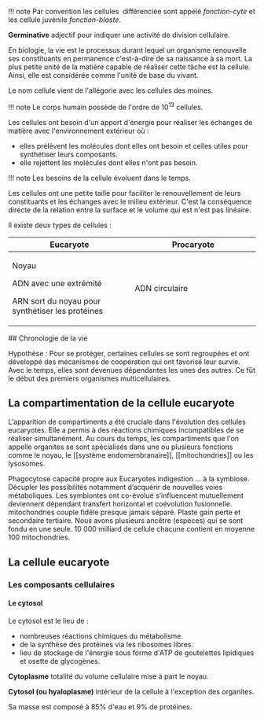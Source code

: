 !!! note
    Par convention les cellules  différenciée sont appelé *fonction-cyte* et les cellule juvénile *fonction-blaste*.

__Germinative__ adjectif pour indiquer une activité de division cellulaire.

En biologie, la vie est le processus durant lequel un organisme renouvelle ses constituants en permanence c'est-à-dire de sa naissance à sa mort. La plus petite unité de la matière capable de réaliser cette tâche est la cellule. Ainsi, elle est considérée comme l'unité de base du vivant.

Le nom cellule vient de l'allégorie avec les cellules des moines.

!!! note
    Le corps humain possède de l'ordre de $10^{13}$ cellules.

Les cellules ont besoin d'un apport d'énergie pour réaliser les échanges de matière avec l'environnement extérieur où :

* elles prélèvent les molécules dont elles ont besoin et celles utiles pour synthétiser leurs composants.
* elle rejettent les molécules dont elles n'ont pas besoin.

!!! note
    Les besoins de la cellule évoluent dans le temps.

Les cellules ont une petite taille pour faciliter le renouvellement de leurs constituants et les échanges avec le milieu extérieur. C'est la conséquence directe de la relation entre la surface et le volume qui est n'est pas linéaire.

Il existe deux types de cellules :

<table>
<colgroup>
<col style="width: 49%" />
<col style="width: 50%" />
</colgroup>
<thead>
<tr class="header">
<th>Eucaryote</th>
<th>Procaryote</th>
</tr>
</thead>
<tbody>
<tr class="odd">
<td><p>Noyau</p>
<p>ADN avec une extrémité</p>
<p>ARN sort du noyau pour synthétiser les protéines</p></td>
<td>ADN circulaire</td>
</tr>
</tbody>
</table>
## Chronologie de la vie

Hypothèse : Pour se protéger, certaines cellules se sont regroupées et ont développé des mécanismes de coopération qui ont favorisé leur survie. Avec le temps, elles sont devenues dépendantes les unes des autres. Ce fût le début des premiers organismes multicellulaires.
## La compartimentation de la cellule eucaryote

L'apparition de compartiments a été cruciale dans l'évolution des cellules eucaryotes. Elle a permis à des réactions chimiques incompatibles de se réaliser simultanément. Au cours du temps, les compartiments que l'on appelle organites se sont spécialisés dans une ou plusieurs fonctions comme le noyau, le [[système endomembranaire]], [[mitochondries]] ou les lysosomes.

Phagocytose capacité propre aux Eucaryotes indigestion … à la symbiose. Décupler les possibilités notamment d’acquérir de nouvelles voies métaboliques. Les symbiontes ont co-évolué s’influencent mutuellement deviennent dépendant transfert horizontal et coévolution fusionnelle.
mitochondries  couple fidèle presque jamais séparé.
Plaste gain perte et secondaire tertiaire.
Nous avons plusieurs ancêtre (espèces) qui se sont fondu en une seule.
10 000 milliard de cellule chacune contient en moyenne 100 mitochondries.

## La cellule eucaryote

### Les composants cellulaires

#### Le cytosol

Le cytosol est le lieu de :

* nombreuses réactions chimiques du métabolisme.
* de la synthèse des protéines via les ribosomes libres.
* lieu de stockage de l'énergie sous forme d'ATP de goutelettes lipidiques et osette de glycogènes.

__Cytoplasme__ totalité du volume cellulaire mise à part le noyau.

__Cytosol (ou hyaloplasme)__ intérieur de la cellule à l'exception des organites.

Sa masse est composé à 85% d'eau et 9% de protéines.